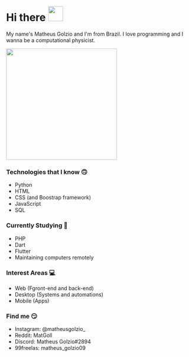 # Hi there <img src="https://media.giphy.com/media/hQWpSxpsjO40g/source.gif" width="40" height="40" />

My name's Matheus Golzio and I'm from Brazil.
I love programming and I wanna be a computational physicist.

<img src="https://media.giphy.com/media/E6jscXfv3AkWQ/giphy.gif" width="300" height="300" />

### Technologies that I know 🙃
- Python
- HTML
- CSS (and Boostrap framework)
- JavaScript
- SQL

### Currently Studying 🧐
- PHP
- Dart
- Flutter
- Maintaining computers remotely

### Interest Areas 💻
- Web (Fgront-end and back-end)
- Desktop (Systems and automations)
- Mobile (Apps)

### Find me 😏
- Instagram: @matheusgolzio_
- Reddit: MatGoll
- Discord: Matheus Golzio#2894
- 99freelas: matheus_golzio09

